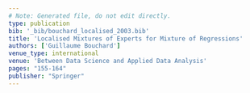 ```yaml
---
# Note: Generated file, do not edit directly.
type: publication
bib: '_bib/bouchard_localised_2003.bib'
title: 'Localised Mixtures of Experts for Mixture of Regressions'
authors: ['Guillaume Bouchard']
venue_type: international
venue: 'Between Data Science and Applied Data Analysis'
pages: "155-164"
publisher: "Springer"
---
```


